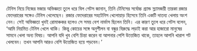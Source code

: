 টেনিস নিয়ে নিজের মজার অভিজ্ঞতা তুলে ধরে বিল গেটস জানান, তিনি টেনিসের সর্বোচ্চ গ্র্যান্ড স্ল্যামজয়ী তারকা রজার ফেদেরারের সঙ্গেও টেনিস খেলেছেন। রজার ফেদেরারের সহটেনিস খেলোয়াড় হিসেবে তিনি একটি দাতব্য খেলায় অংশ নেন। সেই অভিজ্ঞতা খুবই রোমাঞ্চকর হলেও সে সময় বেশ নার্ভাস ছিলেন তিনি। এর কারণ তুলে ধরে গেটস বলেন, ‘আমি নিয়মিত টেনিস খেলে থাকি। কিন্তু কোচের সঙ্গে অনুশীলন বা বন্ধুর বিরুদ্ধে লড়াই করা আর হাজারো মানুষের সামনে খেলা অন্য বিষয়। আপনি যদি খুব বেশি চিন্তা করেন বা আপনার পেশি উত্তেজিত থাকে, তাহলে আপনি খারাপ শট খেলবেন। তখন আপনি আরও বেশি উত্তেজিত হয়ে পড়বেন।’
